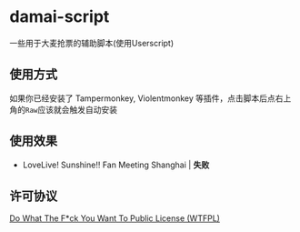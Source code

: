 # damai-script

一些用于大麦抢票的辅助脚本(使用Userscript)


## 使用方式

如果你已经安装了 Tampermonkey, Violentmonkey 等插件，点击脚本后点右上角的`Raw`应该就会触发自动安装


## 使用效果

* LoveLive! Sunshine!! Fan Meeting Shanghai | __失败__


## 许可协议

[Do What The F*ck You Want To Public License (WTFPL)](./LICENSE)
